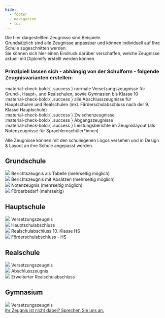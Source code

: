```yaml
---
hide:
  - footer
  - navigation
  - toc
---
```



Die hier dargestellten Zeugnisse sind Beispiele. <br>
Grundsätzlich sind alle Zeugnisse anpassbar und können individuell auf Ihre Schule zugeschnitten werden. <br>
Sie können sich hier einen Eindruck darüber verschaffen, welche Zeugnisse aktuell mit Diplomify erstellt werden können. <br>

### Prinzipiell lassen sich - abhängig von der Schulform - folgende Zeugnisvarianten erstellen:

:material-check-bold:{ .success }  normale Versetzungszeugnisse für Grund-, Haupt-, und Realschulen, sowie Gymnasien bis Klasse 10 <br>
:material-check-bold:{ .success }  alle Abschlusszeugnisse für Hauptschulen und Realschulen (inkl. Färderschulabschluss nach der 9. Klasse Hauptschule)<br>
:material-check-bold:{ .success }  Zwischenzeugnisse<br>
:material-check-bold:{ .success }  Abgangszeugnisse<br>
:material-check-bold:{ .success }  Leistungsberichte im Zeugnislayout (als Notenzeugnisse für Sprachlernschüler*innen)<br>

Alle Zeugnisse können mit den schuleigenen Logos versehen und in Design & Layout an ihre Schule angepasst werden.

<div class="box-dark rounded my-1 p-1">
    <div>
        <h2>Grundschule</h2>
    </div>
    <div class="space-around">
        <div>      
            <img class="image-thumb scale" src="./../../img/08_showroom/grundschule/bericht_tabelle.png">
            <span class="center">Berichtszeugnis als Tabelle</span>
            <span class="center small">(mehrseitig möglich)</span>
        </div>
        <div>  
            <img class="image-thumb scale" src="./../../img/08_showroom/grundschule/bericht_absaetze.png">
            <span class="center">Berichtszeugnis mit Absätzen</span>
            <span class="center small">(mehrseitig möglich)</span>
        </div>  
        <div>  
            <img class="image-thumb scale" src="./../../img/08_showroom/grundschule/noten.png">
            <span class="center">Notenzeugnis</span>
            <span class="center small">(mehrseitig möglich)</span>
        </div>
        <div>  
            <img class="image-thumb scale" src="./../../img/08_showroom/grundschule/förderzeugnis.png">
            <span class="center">Förderbedarf</span>
            <span class="center small">(mehrseitig)</span>
        </div>
    </div>
</div>

<div class="box-dark rounded my-1 p-1">
    <div>
        <h2>Hauptschule</h2>
    </div>
    <div class="space-around">
        <div>      
            <img class="image-thumb scale" src="./../../img/08_showroom/hauptschule/hs_normal.png">
            <span class="center">Versetzungszeugnis</span>
        </div>
        <div>  
            <img class="image-thumb scale" src="./../../img/08_showroom/hauptschule/hs_abschluss.png">
            <span class="center">Hauptschulabschluss</span>
        </div>  
        <div>  
            <img class="image-thumb scale" src="./../../img/08_showroom/hauptschule/hs_rs_abschluss.png">
            <span class="center">Realschulabschluss 10. Klasse HS</span>
        </div>
        <div>  
            <img class="image-thumb scale" src="./../../img/08_showroom/hauptschule/hs_abschluss_foerder.png">
            <span class="center">Förderschulabschluss - HS</span>
        </div>
    </div>
</div>

<div>
    <div class="box-dark rounded my-1 p-1">
    <div>
        <h2 >Realschule</h2>
    </div>
    <div class="space-around">
        <div>      
            <img class="image-thumb scale" src="./../../img/08_showroom/realschule/rs_normal.png">
            <span class="center">Versetzungszeugnis</span>
        </div>
        <div>  
            <img class="image-thumb scale" src="./../../img/08_showroom/realschule/rs_abschluss.png">
            <span class="center">Abschlusszeugnis</span>
        </div>  
        <div>  
            <img class="image-thumb scale" src="./../../img/08_showroom/realschule/rs_abschluss_erweitert.png">
            <span class="center">Erweiterter Realschulabschluss</span>
        </div>
    </div>
</div>

<div>
    <div class="box-dark rounded my-1 p-1">
    <div>
        <h2>Gymnasium</h2>
    </div>
    <div class="space-around">
        <div>      
            <img class="image-thumb scale" src="./../../img/08_showroom/gymnasium/gym_normal.png">
            <span class="center">Versetzungszeugnis</span>
        </div>
    </div>
</div>

<!-- <div>
    <div class="box-dark rounded my-1 p-1">
    <div>
        <h2>Förderschule</h2>
    </div>
    <div class="space-around">
        <div>      
            <img class="image-thumb scale" src="./../../img/08_showroom/abschluss_text.png">
            <span class="center">Versetzungszeugnisse</span>
        </div>
        <div>  
            <img class="image-thumb scale" src="./../../img/08_showroom/normal_sek1.png">
            <span class="center">Versetzungszeugnisse</span>
        </div>  
        <div>  
            <img class="image-thumb scale" src="./../../img/08_showroom/gs_bericht.png">
            <span class="center">Versetzungszeugnisse</span>
        </div>
    </div>
</div>
 -->

 <div class="center mt-2">
        <a href="mailto:info@diplomify.de" class="md-button-xl">Ihr Zeugnis ist nicht dabei? Sprechen Sie uns an.</a>
</div>

